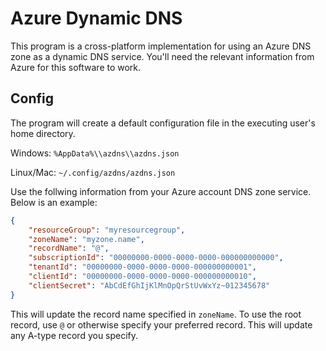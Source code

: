 # Azure Dynamic DNS

This program is a cross-platform implementation for using an Azure DNS zone as a dynamic DNS service. You'll need the relevant information from Azure for this software to work.


## Config
The program will create a default configuration file in the executing user's home directory.

Windows: ``` %AppData%\\azdns\\azdns.json ```

Linux/Mac: ``` ~/.config/azdns/azdns.json ```

Use the follwing information from your Azure account DNS zone service. Below is an example:
```json
{
    "resourceGroup": "myresourcegroup",
    "zoneName": "myzone.name",
    "recordName": "@",
    "subscriptionId": "00000000-0000-0000-0000-000000000000",
    "tenantId": "00000000-0000-0000-0000-000000000001",
    "clientId": "00000000-0000-0000-0000-000000000010",
    "clientSecret": "AbCdEfGhIjKlMnOpQrStUvWxYz~012345678"
}
```
This will update the record name specified in `zoneName`. To use the root record, use `@` or otherwise specify your preferred record. This will update any A-type record you specify.

